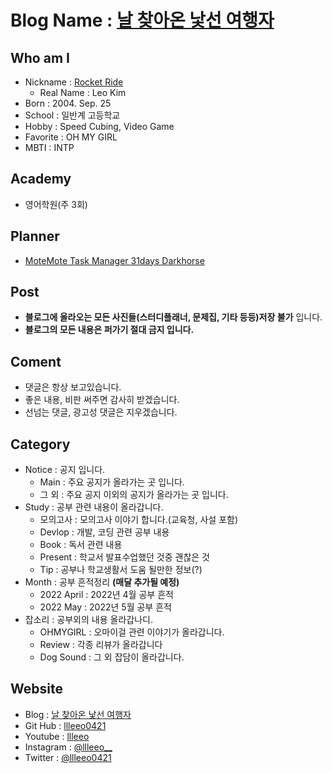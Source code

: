 # **Blog Name : [날 찾아온 낯선 여행자](https://open.spotify.com/track/6NPbKa1j51VMQKss1nELtz)**

## **Who am I**
- Nickname : [Rocket Ride](https://open.spotify.com/track/6rbT6gJufhm9a5xEmMlyc1)
  - Real Name : Leo Kim  
- Born : 2004. Sep. 25
- School : 일반계 고등학교 
- Hobby : Speed Cubing, Video Game
- Favorite : OH MY GIRL
- MBTI : INTP

## **Academy**
- 영어학원(주 3회)

## **Planner**
- [MoteMote Task Manager 31days Darkhorse](https://motemote.kr/product/%EC%BB%AC%EB%9F%AC%EC%B9%A9-%ED%83%9C%EC%8A%A4%ED%81%AC-%EB%A7%A4%EB%8B%88%EC%A0%80-31days-%EB%8B%A4%ED%81%AC%ED%98%B8%EC%8A%A4/410/category/439/display/1/)

## **Post**
- **블로그에 올라오는 모든 사진들(스터디플래너, 문제집, 기타 등등)저장 불가** 입니다.
- **블로그의 모든 내용은 퍼가기 절대 금지 입니다.**

## **Coment**
- 댓글은 항상 보고있습니다.
- 좋은 내용, 비판 써주면 감사히 받겠습니다. 
- 선넘는 댓글, 광고성 댓글은 지우겠습니다.

## **Category**
- Notice : 공지 입니다.
  - Main : 주요 공지가 올라가는 곳 입니다.
  - 그 외 : 주요 공지 이외의 공지가 올라가는 곳 입니다.
- Study : 공부 관련 내용이 올라갑니다.
  - 모의고사 : 모의고사 이야기 합니다.(교육청, 사설 포함) 
  - Devlop : 개발, 코딩 관련 공부 내용
  - Book : 독서 관련 내용
  - Present : 학교서 발표수업했던 것중 괜찮은 것
  - Tip : 공부나 학교생활서 도움 될만한 정보(?)
- Month : 공부 흔적정리 **(매달 추가될 예정)**
  - 2022 April : 2022년 4월 공부 흔적
  - 2022 May : 2022년 5월 공부 흔적
- 잡소리 : 공부외의 내용 올라갑나디.
  - OHMYGIRL : 오마이걸 관련 이야기가 올라갑니다.
  - Review : 각종 리뷰가 올라갑니다
  - Dog Sound : 그 외 잡담이 올라갑니다.

## **Website**
- Blog : [날 찾아온 낯선 여행자](https://llleeo0421.tistory.com)
- Git Hub : [llleeo0421](https://github.com/llleeo0421)
- Youtube : [llleeo](https://www.youtube.com/channel/UCoHALWM5iYLzsrytWGbNCxg)
- Instagram : [@llleeo__](https://instagram.com/llleeo__)
- Twitter : [@llleeo0421](https://twitter.com/llleeo0421)
